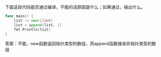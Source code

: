 下面这段代码能否通过编译，不能的话原因是什么；如果通过，输出什么。

```go
func main() {
	list := new([]int)
	list = append(list, 1)
	fmt.Println(list)
}
```

答案：不能，new函数返回指针类型的数组，而append函数接收非指针类型的数组


